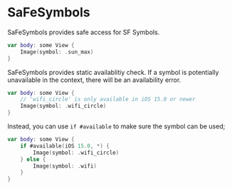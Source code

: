 # SaFeSymbols

SaFeSymbols provides safe access for SF Symbols.

```swift
var body: some View {
    Image(symbol: .sun_max)
}
```

SaFeSymbols provides static availablitiy check. If a symbol is potentially unavailable in the context, there will be an availability error.

```swift
var body: some View {
    // 'wifi_circle' is only available in iOS 15.0 or newer
    Image(symbol: .wifi_circle)
}
```
Instead, you can use `if #available` to make sure the symbol can be used;

```swift
var body: some View {
    if #available(iOS 15.0, *) {
        Image(symbol: .wifi_circle)
    } else {
        Image(symbol: .wifi)
    }
}
```

